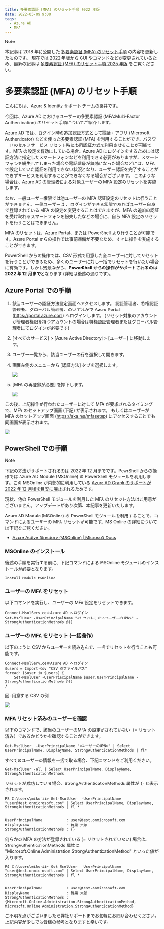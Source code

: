 ```yaml
---
title: 多要素認証 (MFA) のリセット手順 2022 年版
date: 2022-05-09 9:00
tags:
  - Azure AD
  - MFA
---
```


> [!NOTE]
> 本記事は 2018 年に公開した [多要素認証 (MFA) のリセット手順](./mfa-reset/) の内容を更新したものです。
> 現在では 2022 年版から GUI やコマンドなどが変更されているため、最新の記事は [多要素認証 (MFA) のリセット手順 2025 年版](./mfa-reset-2025/) をご覧ください。

# 多要素認証 (MFA) のリセット手順

こんにちは、Azure & Identity サポート チームの栗井です。

今回は、Azure AD におけるユーザーの多要素認証 (MFA:Multi-Factor Authentication) のリセット手順についてご紹介します。

Azure AD では、ログイン時の追加認証方式として電話・アプリ (Microsoft Authenticator) などを使った多要素認証 (MFA) を利用することができ、パスワードのセルフサービス リセット時にも同認証方式を利用させることが可能です。MFA の設定を有効にしている場合、Azure AD にログインをするためには認証方法に指定したスマートフォンなどを利用できる必要がありますが、スマートフォンを紛失してしまった場合や電話番号が無効になった場合などには、MFA で設定していた認証を利用できない状況となり、ユーザー認証を完了することができずサービスを利用することができなくなる場合がございます。
このような場合は、Azure AD の管理者による対象ユーザーの MFA 設定のリセットを実施します。

なお、一般ユーザー権限では他ユーザーの MFA 認証設定のリセットは行うことができません。一般ユーザーは 、ログインができる状態であればユーザー自身で登録されている MFA の設定を変更することはできますが、MFA の追加の認証を受け取れるスマートフォンを紛失したなどの場合に、自ら MFA 設定のリセットを行うことはできません。

MFA のリセットは、Azure Portal、または PowerShell より行うことが可能です。Azure Portal からの操作では事前準備が不要なため、すぐに操作を実施することができます。

PowerShell からの操作では、CSV 形式で用意した全ユーザーに対してリセットを行うことができるため、多くのユーザーに対し一括でリセットを行いたい場合に有効です。しかし残念ながら、**PowerShell からの操作がサポートされるのは 2022 年 12 月まで**となります (詳細は後述の通りです)。

## Azure Portal での手順
1. 該当ユーザーの認証方法設定画面へアクセスします。
   認証管理者、特権認証管理者、グローバル管理者、のいずれかで Azure Portal (https://portal.azure.com) へログインします。
  (リセット対象のアカウントが管理者権限を持つアカウントの場合は特権認証管理者またはグローバル管理者にてログインが必要です)
2. [すべてのサービス] > [Azure Active Directory] > [ユーザー] に移動します。
   
3. ユーザー一覧から、該当ユーザーの行を選択して開きます。 

4. 画面左側のメニューから [認証方法] タブを選択します。

    ![](./mfa-reset-2022/auth-method-tab.png)  

5. [MFA の再登録が必要] を押下します。

    ![](./mfa-reset-2022/auth-method-reset.png)  
  

この後、上記操作が行われたユーザーに対して MFA が要求されるタイミングで、MFA のセットアップ画面 (下記) が表示されます。
もしくはユーザーが MFA のセットアップ画面 (https://aka.ms/mfasetup) にアクセスすることでも同画面が表示されます。

![](./mfa-reset-2022/mfa-required.png)  


## PowerShell での手順

> [!NOTE]
> 下記の方法がサポートされるのは 2022 年 12 月までです。PowrShell からの操作では Azure AD Module (MSOnline) の PowerShell モジュールを利用します。この MSOnline が内部的に利用している [Azure AD Graph のサポートが 2022 年 12 月頃を目安に廃止](https://techcommunity.microsoft.com/t5/azure-active-directory-identity/update-your-applications-to-use-microsoft-authentication-library/ba-p/1257363)されるためです。
>
> 現状、他の PowerShell モジュールを利用した MFA のリセット方法はご用意がございません。アップデートがあり次第、本記事を更新いたします。

Azure AD Module (MSOnline) の PowerShell モジュールを利用することで、コマンドによるユーザーの MFA リセットが可能です。MS Online の詳細については下記をご覧ください。

- [Azure Active Directory (MSOnline) | Microsoft Docs](https://docs.microsoft.com/en-us/powershell/azure/active-directory/overview?view=azureadps-1.0)


### MSOnline のインストール
後述の手順を実行する前に、下記コマンドによる MSOnline モジュールのインストールが必要となります。
```
Install-Module MSOnline
```

### ユーザーの MFA をリセット
以下コマンドを実行し、ユーザーの MFA 設定をリセットできます。 

```
Connect-MsolService＃Azure AD へログイン
Set-MsolUser -UserPrincipalName "<リセットしたいユーザーのUPN>" -StrongAuthenticationMethods @()
```

### ユーザーの MFA をリセット (一括操作)
以下のように CSV からユーザーを読み込んで、一括でリセットを行うことも可能です。

```
Connect-MsolService＃Azure AD へログイン
$users = Import-Csv "CSV のファイルパス"
foreach ($user in $users) {
    Set-MsolUser -UserPrincipalName $user.UserPrincipalName -StrongAuthenticationMethods @()
}
```

図: 用意する CSV の例

![](./mfa-reset-2022/csv.png)  


### MFA リセット済みのユーザーを確認
以下のコマンドで、該当のユーザーのMFA の設定がされていない（= リセット済み）であるかどうかを確認することができます。

```
Get-MsolUser  -UserPrincipalName "<ユーザーのUPN>" | Select UserPrincipalName, DisplayName, StrongAuthenticationMethods | fl*
```

すべてのユーザーの情報を一括で取る場合、下記コマンドをご利用ください。
```
Get-MsolUser -all | Select UserPrincipalName, DisplayName, StrongAuthenticationMethods
```

リセットが成功している場合、StrongAuthenticationMethods 属性が {} と表示されます。
```
PS C:\Users\mikurii> Get-MsolUser  -UserPrincipalName "user@test.onmicrosoft.com" | Select UserPrincipalName, DisplayName, StrongAuthenticationMethods | fl *


UserPrincipalName           : user@test.onmicrosoft.com
DisplayName                 : 舞黒 太郎
StrongAuthenticationMethods : {}
```

何らかの MFA の方法が登録されている (= リセットされていない) 場合は、StrongAuthenticationMethods 属性に "Microsoft.Online.Administration.StrongAuthenticationMethod" といった値が入ります。
```
PS C:\Users\mikurii> Get-MsolUser  -UserPrincipalName "user@test.onmicrosoft.com" | Select UserPrincipalName, DisplayName, StrongAuthenticationMethods | fl *


UserPrincipalName           : user@test.onmicrosoft.com
DisplayName                 : 舞黒 太郎
StrongAuthenticationMethods : {Microsoft.Online.Administration.StrongAuthenticationMethod, Microsoft.Online.Administration.StrongAuthenticationMethod}
```


ご不明な点がございましたら弊社サポートまでお気軽にお問い合わせください。上記内容が少しでも皆様の参考となりますと幸いです。
